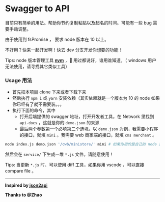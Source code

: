 # Swagger to API

目前只有简单的用法。帮助你节约复制粘贴以及起名的时间。可能有一些 bug 需要手动调整。

由于使用到 fsPromise ， 要求 node 版本在 10 以上。

不好用？快来一起开发啊！快去 dev 分支开发你想要的功能！

Tips: node 版本管理工具 [**nvm**](https://github.com/creationix/nvm) ， 用过都说好，谁用谁知道。（ windows 用户无法使用，请寻找其它类似工具）

### Usage 用法

- 首先把本项目 clone 下来或者下载下来
- 然后执行 `npm i` 或 `yarn` 安装依赖（其实依赖就是一个版本为 10 的 node 如果你已经有了就不需要装。。。
- 执行下面的命令，其中
  - 打开后端提供的 swagger 地址，打开开发者工具，在 Network 里找到 `api-docs` ，这就是你的 `demo.json` 的来源
  - 最后两个参数第一个必填第二个选填。以 `demo.json` 为例，我需要小程序的接口，就填 `mini` 。我需要 web 商家端的接口，就填 `cms merchant` 。

```bash
node index.js demo.json '/cwb/ministore/' mini # 如果你用的是自己的 node 就把 npx 去掉
```

然后会在 `service/` 下生成一堆 `*.js` 文件。请随意使用！

Tips: 当更新 `*.js` 时，可以使用 diff 工具，如果你用 vscode ，可以直接 compare file 。

---

**Inspired by [json2api](https://github.com/yjhenan/json2api)**

**Thanks to @Zhao**
